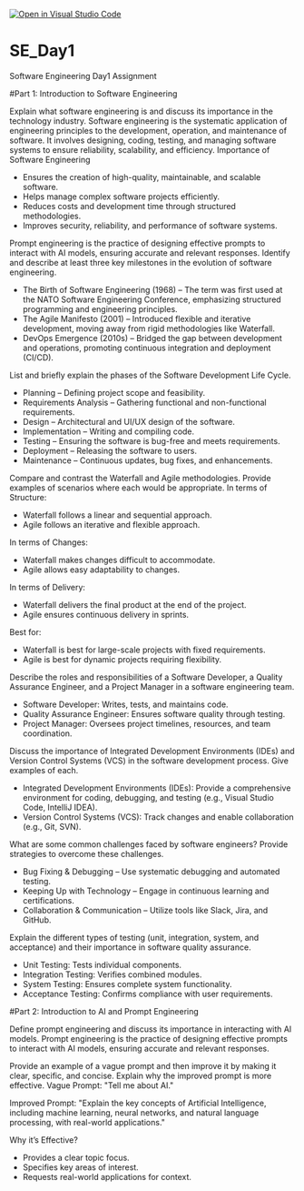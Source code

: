 [![Open in Visual Studio Code](https://classroom.github.com/assets/open-in-vscode-2e0aaae1b6195c2367325f4f02e2d04e9abb55f0b24a779b69b11b9e10269abc.svg)](https://classroom.github.com/online_ide?assignment_repo_id=18380462&assignment_repo_type=AssignmentRepo)
# SE_Day1
Software Engineering Day1 Assignment

#Part 1: Introduction to Software Engineering

Explain what software engineering is and discuss its importance in the technology industry.
Software engineering is the systematic application of engineering principles to the development, operation, and maintenance of software. It involves designing, coding, testing, and managing software systems to ensure reliability, scalability, and efficiency.
Importance of Software Engineering
- Ensures the creation of high-quality, maintainable, and scalable software.
- Helps manage complex software projects efficiently.
- Reduces costs and development time through structured methodologies.
- Improves security, reliability, and performance of software systems.

Prompt engineering is the practice of designing effective prompts to interact with AI models, ensuring accurate and relevant responses.
Identify and describe at least three key milestones in the evolution of software engineering.
- The Birth of Software Engineering (1968) – The term was first used at the NATO Software Engineering Conference, emphasizing structured programming and engineering principles.
- The Agile Manifesto (2001) – Introduced flexible and iterative development, moving away from rigid methodologies like Waterfall.
- DevOps Emergence (2010s) – Bridged the gap between development and operations, promoting continuous integration and deployment (CI/CD).

List and briefly explain the phases of the Software Development Life Cycle.
- Planning – Defining project scope and feasibility.
- Requirements Analysis – Gathering functional and non-functional requirements.
- Design – Architectural and UI/UX design of the software.
- Implementation – Writing and compiling code.
- Testing – Ensuring the software is bug-free and meets requirements.
- Deployment – Releasing the software to users.
- Maintenance – Continuous updates, bug fixes, and enhancements.

Compare and contrast the Waterfall and Agile methodologies. Provide examples of scenarios where each would be appropriate.
In terms of Structure:
- Waterfall follows a linear and sequential approach.
- Agile follows an iterative and flexible approach.
  
In terms of Changes:
- Waterfall makes changes difficult to accommodate.
- Agile allows easy adaptability to changes.

In terms of Delivery:
- Waterfall delivers the final product at the end of the project.
- Agile ensures continuous delivery in sprints.

Best for:
- Waterfall is best for large-scale projects with fixed requirements.
- Agile is best for dynamic projects requiring flexibility.

Describe the roles and responsibilities of a Software Developer, a Quality Assurance Engineer, and a Project Manager in a software engineering team.
- Software Developer: Writes, tests, and maintains code.
- Quality Assurance Engineer: Ensures software quality through testing.
- Project Manager: Oversees project timelines, resources, and team coordination.

Discuss the importance of Integrated Development Environments (IDEs) and Version Control Systems (VCS) in the software development process. Give examples of each.
- Integrated Development Environments (IDEs): Provide a comprehensive environment for coding, debugging, and testing (e.g., Visual Studio Code, IntelliJ IDEA).
- Version Control Systems (VCS): Track changes and enable collaboration (e.g., Git, SVN).

What are some common challenges faced by software engineers? Provide strategies to overcome these challenges.
- Bug Fixing & Debugging – Use systematic debugging and automated testing.
- Keeping Up with Technology – Engage in continuous learning and certifications.
- Collaboration & Communication – Utilize tools like Slack, Jira, and GitHub.

Explain the different types of testing (unit, integration, system, and acceptance) and their importance in software quality assurance.
- Unit Testing: Tests individual components.
- Integration Testing: Verifies combined modules.
- System Testing: Ensures complete system functionality.
- Acceptance Testing: Confirms compliance with user requirements.

#Part 2: Introduction to AI and Prompt Engineering


Define prompt engineering and discuss its importance in interacting with AI models.
Prompt engineering is the practice of designing effective prompts to interact with AI models, ensuring accurate and relevant responses.

Provide an example of a vague prompt and then improve it by making it clear, specific, and concise. Explain why the improved prompt is more effective.
Vague Prompt: "Tell me about AI."

Improved Prompt: "Explain the key concepts of Artificial Intelligence, including machine learning, neural networks, and natural language processing, with real-world applications."

Why it’s Effective?
- Provides a clear topic focus.
- Specifies key areas of interest.
- Requests real-world applications for context.
